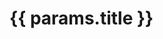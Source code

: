 <script setup>
import { useData } from 'vitepress'

const { title,page , params ,content } = useData()

// const blocks = JSON.parse(page.blocks)
</script>

<div class="page">
    <h1 class="title">{{ params.title }}</h1>
    <!-- <div>{{page.blocks}}</div> -->
    <NContent :results="page.blocks"></NContent>
</div>
















